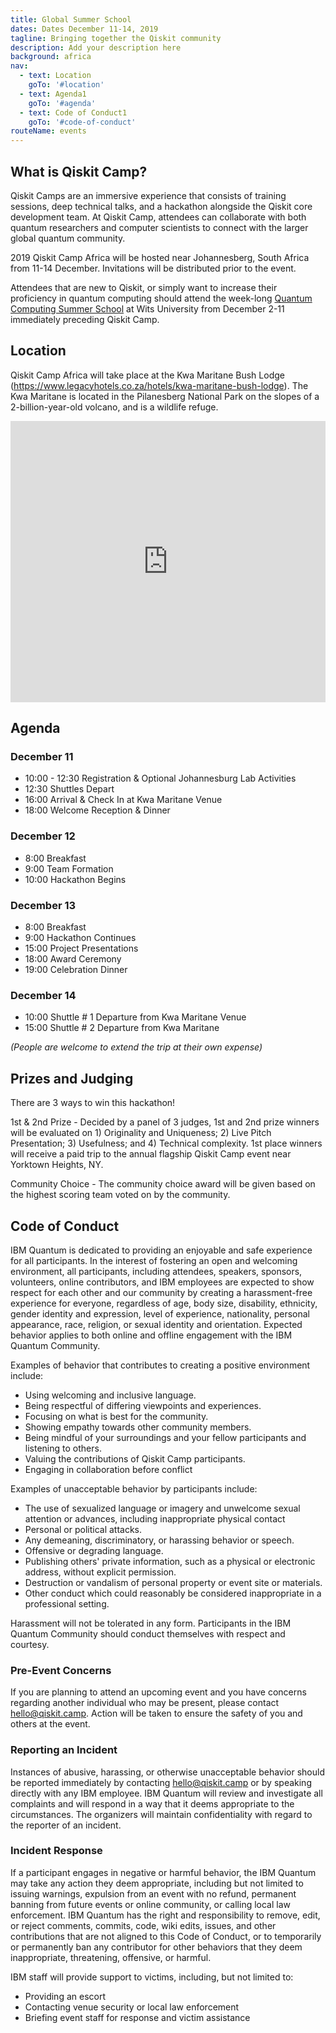 ```yaml
---
title: Global Summer School
dates: Dates December 11-14, 2019
tagline: Bringing together the Qiskit community
description: Add your description here
background: africa
nav:
  - text: Location
    goTo: '#location'
  - text: Agenda1
    goTo: '#agenda'
  - text: Code of Conduct1
    goTo: '#code-of-conduct'
routeName: events
---
```


## What is Qiskit Camp?

Qiskit Camps are an immersive experience that consists of training sessions, deep technical talks, and a hackathon alongside the Qiskit core development team. At Qiskit Camp, attendees can collaborate with both quantum researchers and computer scientists to connect with the larger global quantum community.

2019 Qiskit Camp Africa will be hosted near Johannesberg, South Africa from 11-14 December. Invitations will be distributed prior to the event.

Attendees that are new to Qiskit, or simply want to increase their proficiency in quantum computing should attend the week-long [Quantum Computing Summer School](http://www.wits.ac.za/quantum-computing/summer-school/) at Wits University from December 2-11 immediately preceding Qiskit Camp.

## Location

Qiskit Camp Africa will take place at the Kwa Maritane Bush Lodge (https://www.legacyhotels.co.za/hotels/kwa-maritane-bush-lodge). The Kwa Maritane is located in the Pilanesberg National Park on the slopes of a 2-billion-year-old volcano, and is a wildlife refuge.

<iframe src="https://www.google.com/maps/embed?pb=!1m18!1m12!1m3!1d2387.41265024288!2d27.144590812282576!3d-25.33368849087539!2m3!1f0!2f0!3f0!3m2!1i1024!2i768!4f13.1!3m3!1m2!1s0x1ebc2b59a4c3c811%3A0xfc839400fe45015f!2sKwa+Maritane+Bush+lodge!5e0!3m2!1sen!2sus!4v1562184701364!5m2!1sen!2sus" width="100%" height="450" frameborder="0" style="border:0" allowfullscreen></iframe>

## Agenda

### December 11
-	10:00 - 12:30 Registration & Optional Johannesburg Lab Activities
-	12:30 Shuttles Depart
-	16:00 Arrival & Check In at Kwa Maritane Venue
-	18:00 Welcome Reception & Dinner

### December 12
-	8:00 Breakfast
-	9:00 Team Formation
-	10:00 Hackathon Begins

### December 13
-	8:00 Breakfast
-	9:00 Hackathon Continues
-	15:00 Project Presentations
-	18:00 Award Ceremony
-	19:00 Celebration Dinner

### December 14
-	10:00 Shuttle # 1 Departure from Kwa Maritane Venue
-	15:00 Shuttle # 2 Departure from Kwa Maritane

_(People are welcome to extend the trip at their own expense)_

## Prizes and Judging

There are 3 ways to win this hackathon!

1st & 2nd Prize - Decided by a panel of 3 judges, 1st and 2nd prize winners will be evaluated on 1) Originality and Uniqueness; 2) Live Pitch Presentation; 3) Usefulness; and 4) Technical complexity. 1st place winners will receive a paid trip to the annual flagship Qiskit Camp event near Yorktown Heights, NY.

Community Choice - The community choice award will be given based on the highest scoring team voted on by the community.

## Code of Conduct

IBM Quantum is dedicated to providing an enjoyable and safe experience for all participants. In the interest of fostering an open and welcoming environment, all participants, including attendees, speakers, sponsors, volunteers, online contributors, and IBM employees are expected to show respect for each other and our community by creating a harassment-free experience for everyone, regardless of age, body size, disability, ethnicity, gender identity and expression, level of experience, nationality, personal appearance, race, religion, or sexual identity and orientation. Expected behavior applies to both online and offline engagement with the IBM Quantum Community.

Examples of behavior that contributes to creating a positive environment include:

- Using welcoming and inclusive language.
- Being respectful of differing viewpoints and experiences.
- Focusing on what is best for the community.
- Showing empathy towards other community members.
- Being mindful of your surroundings and your fellow participants and listening to others.
- Valuing the contributions of Qiskit Camp participants.
- Engaging in collaboration before conflict

Examples of unacceptable behavior by participants include:

- The use of sexualized language or imagery and unwelcome sexual attention or advances, including inappropriate physical contact
- Personal or political attacks.
- Any demeaning, discriminatory, or harassing behavior or speech.
- Offensive or degrading language.
- Publishing others' private information, such as a physical or electronic address, without explicit permission.
- Destruction or vandalism of personal property or event site or materials.
- Other conduct which could reasonably be considered inappropriate in a professional setting.

Harassment will not be tolerated in any form. Participants in the IBM Quantum Community should conduct themselves with respect and courtesy.

### Pre-Event Concerns

If you are planning to attend an upcoming event and you have concerns regarding another individual who may be present, please contact [hello@qiskit.camp](mailto:hello@qiskit.camp). Action will be taken to ensure the safety of you and others at the event.

### Reporting an Incident

Instances of abusive, harassing, or otherwise unacceptable behavior should be reported immediately by contacting [hello@qiskit.camp](mailto:hello@qiskit.camp) or by speaking directly with any IBM employee. IBM Quantum will review and investigate all complaints and will respond in a way that it deems appropriate to the circumstances. The organizers will maintain confidentiality with regard to the reporter of an incident.

### Incident Response

If a participant engages in negative or harmful behavior, the IBM Quantum may take any action they deem appropriate, including but not limited to issuing warnings, expulsion from an event with no refund, permanent banning from future events or online community, or calling local law enforcement. IBM Quantum has the right and responsibility to remove, edit, or reject comments, commits, code, wiki edits, issues, and other contributions that are not aligned to this Code of Conduct, or to temporarily or permanently ban any contributor for other behaviors that they deem inappropriate, threatening, offensive, or harmful.

IBM staff will provide support to victims, including, but not limited to:

- Providing an escort
- Contacting venue security or local law enforcement
- Briefing event staff for response and victim assistance

